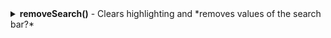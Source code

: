 <details>
<summary markdown="span"> <b>removeSearch()</b> - Clears highlighting and *removes values of the search bar?*</summary>

### Usage

`removeSearch: () => void;`

### Example

```jsx
// clear highlighting and removes the search bar value
kanban.removeSearch();
```
</details>
